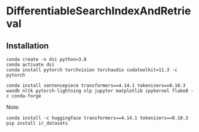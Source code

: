 # DifferentiableSearchIndexAndRetrieval
## Installation
```
conda create -n dsi python=3.8
conda activate dsi
conda install pytorch torchvision torchaudio cudatoolkit=11.3 -c pytorch

conda install sentencepiece transformers==4.14.1 tokenizers==0.10.3 wandb nltk pytorch-lightning nlp jupyter matplotlib ipykernel flake8 -c conda-forge
```
Note:
```
conda install -c huggingface transformers==4.14.1 tokenizers==0.10.3
pip install ir_datasets
```











